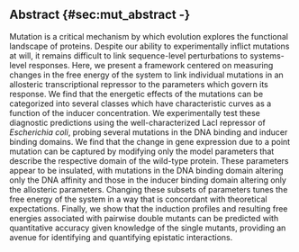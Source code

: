 ## Abstract {#sec:mut_abstract -}
Mutation is a critical mechanism by which evolution explores the functional
landscape of proteins. Despite our ability to experimentally inflict
mutations at will, it remains difficult to link sequence-level perturbations
to systems-level responses. Here, we present a framework centered on
measuring changes in the free energy of the system to link individual
mutations in an allosteric transcriptional repressor to the parameters
which govern its response. We find that the energetic effects of the
mutations can be categorized into several classes which have characteristic
curves as a function of the inducer concentration. We experimentally test
these diagnostic predictions using the well-characterized LacI repressor of
*Escherichia coli*, probing several mutations in the DNA binding and inducer
binding domains. We find that the change in gene expression due to a point
mutation can be captured by modifying only the model parameters that describe
the respective domain of the wild-type protein. These parameters appear to
be insulated, with mutations in the DNA binding domain altering only the DNA
affinity and those in the inducer binding domain altering only the allosteric
parameters. Changing these subsets of parameters tunes the free energy of the
system in a way that is concordant with theoretical expectations. Finally, we
show that the induction profiles and resulting free energies associated with
pairwise double mutants can be predicted with quantitative accuracy given
knowledge of the single mutants, providing an avenue for identifying and
quantifying epistatic interactions.
